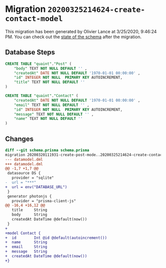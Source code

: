 # Migration `20200325214624-create-contact-model`

This migration has been generated by Olivier Lance at 3/25/2020, 9:46:24 PM.
You can check out the [state of the schema](./schema.prisma) after the migration.

## Database Steps

```sql
CREATE TABLE "quaint"."Post" (
    "body" TEXT NOT NULL DEFAULT '' ,
    "createdAt" DATE NOT NULL DEFAULT '1970-01-01 00:00:00' ,
    "id" INTEGER NOT NULL  PRIMARY KEY AUTOINCREMENT,
    "title" TEXT NOT NULL DEFAULT '' 
) 

CREATE TABLE "quaint"."Contact" (
    "createdAt" DATE NOT NULL DEFAULT '1970-01-01 00:00:00' ,
    "email" TEXT NOT NULL DEFAULT '' ,
    "id" INTEGER NOT NULL  PRIMARY KEY AUTOINCREMENT,
    "message" TEXT NOT NULL DEFAULT '' ,
    "name" TEXT NOT NULL DEFAULT '' 
) 
```

## Changes

```diff
diff --git schema.prisma schema.prisma
migration 20200320111931-create-post-mode..20200325214624-create-contact-model
--- datamodel.dml
+++ datamodel.dml
@@ -1,7 +1,7 @@
 datasource DS {
   provider = "sqlite"
-  url = "***"
+  url = env("DATABASE_URL")
 }
 generator photonjs {
   provider = "prisma-client-js"
@@ -16,4 +16,12 @@
   title     String
   body      String
   createdAt DateTime @default(now())
 }
+
+model Contact {
+  id        Int @id @default(autoincrement())
+  name      String
+  email     String
+  message   String
+  createdAt DateTime @default(now())
+}
```


